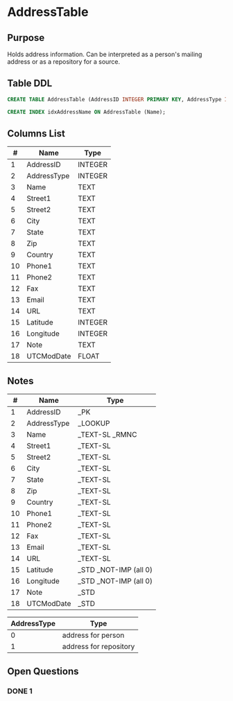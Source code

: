 # AddressTable

## Purpose

Holds address information. Can be interpreted as a person's mailing address or as a repository for a source.

## Table DDL

``` SQL
CREATE TABLE AddressTable (AddressID INTEGER PRIMARY KEY, AddressType INTEGER, Name TEXT COLLATE RMNOCASE, Street1 TEXT, Street2 TEXT, City TEXT, State TEXT, Zip TEXT, Country TEXT, Phone1 TEXT, Phone2 TEXT, Fax TEXT, Email TEXT, URL TEXT, Latitude INTEGER, Longitude INTEGER, Note TEXT, UTCModDate FLOAT );

CREATE INDEX idxAddressName ON AddressTable (Name);
```

## Columns List

| #   | Name        | Type    |
| --- | ----------- | ------- |
| 1   | AddressID   | INTEGER |
| 2   | AddressType | INTEGER |
| 3   | Name        | TEXT    |
| 4   | Street1     | TEXT    |
| 5   | Street2     | TEXT    |
| 6   | City        | TEXT    |
| 7   | State       | TEXT    |
| 8   | Zip         | TEXT    |
| 9   | Country     | TEXT    |
| 10  | Phone1      | TEXT    |
| 11  | Phone2      | TEXT    |
| 12  | Fax         | TEXT    |
| 13  | Email       | TEXT    |
| 14  | URL         | TEXT    |
| 15  | Latitude    | INTEGER |
| 16  | Longitude   | INTEGER |
| 17  | Note        | TEXT    |
| 18  | UTCModDate  | FLOAT   |

## Notes

| #   | Name        | Type                   |
| --- | ----------- | ---------------------- |
| 1   | AddressID   | _PK                    |
| 2   | AddressType | _LOOKUP                |
| 3   | Name        | _TEXT-SL  _RMNC        |
| 4   | Street1     | _TEXT-SL               |
| 5   | Street2     | _TEXT-SL               |
| 6   | City        | _TEXT-SL               |
| 7   | State       | _TEXT-SL               |
| 8   | Zip         | _TEXT-SL               |
| 9   | Country     | _TEXT-SL               |
| 10  | Phone1      | _TEXT-SL               |
| 11  | Phone2      | _TEXT-SL               |
| 12  | Fax         | _TEXT-SL               |
| 13  | Email       | _TEXT-SL               |
| 14  | URL         | _TEXT-SL               |
| 15  | Latitude    | _STD  _NOT-IMP (all 0) |
| 16  | Longitude   | _STD  _NOT-IMP (all 0) |
| 17  | Note        | _STD                   |
| 18  | UTCModDate  | _STD                   |

| AddressType | Type                   |
| ----------- | ---------------------- |
| 0           | address for person     |
| 1           | address for repository |

## Open Questions


### DONE 1
